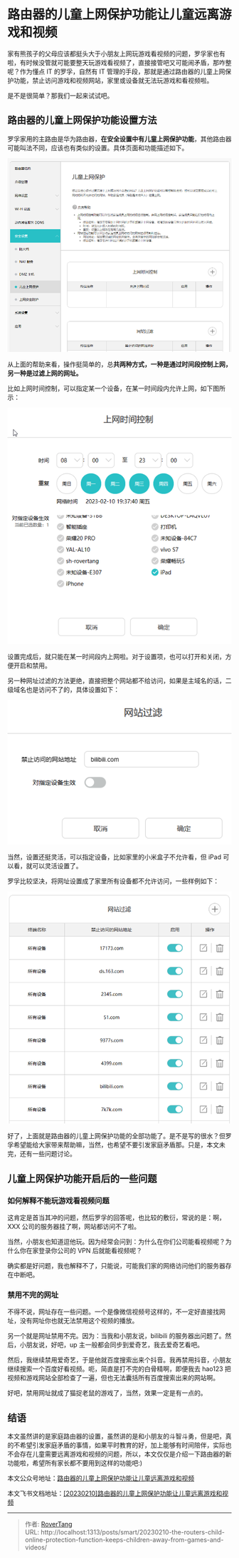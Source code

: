# 路由器的儿童上网保护功能让儿童远离游戏和视频

家有熊孩子的父母应该都挺头大于小朋友上网玩游戏看视频的问题，罗孚家也有啦，有时候没管就可能要整天玩游戏看视频了，直接接管吧又可能闹矛盾，那咋整呢？作为懂点 IT 的罗孚，自然有 IT 管理的手段，那就是通过路由器的儿童上网保护功能，禁止访问游戏和视频网站，家里或设备就无法玩游戏和看视频啦。

是不是很简单？那我们一起来试试吧。

## 路由器的儿童上网保护功能设置方法

罗孚家用的主路由是华为路由器，**在安全设置中有儿童上网保护功能**，其他路由器可能叫法不同，应该也有类似的设置。具体页面和功能描述如下。

![](static/boxcnkLElmQuAGihdxNQ8mtXs3d.png)

从上面的帮助来看，操作挺简单的，总**共两种方式，一种是通过时间段控制上网，另一种是过滤上网的网址。**

比如上网时间控制，可以指定某一个设备，在某一时间段内允许上网，如下图所示：

![](static/boxcnVQncl68Yvy8FhZt8WPTc0c.png)

设置完成后，就只能在某一时间段内上网啦。对于设置项，也可以打开和关闭，方便开启和禁用。

另一种网址过滤的方法更绝，直接把整个网站都不给访问，如果是主域名的话，二级域名也是访问不了的，具体设置如下：

![](static/boxcnsHxnT4jZ6M8yEjjtBUcb3d.png)

当然，设置还挺灵活，可以指定设备，比如家里的小米盒子不允许看，但 iPad 可以看，就可以灵活设置了。

罗孚比较坚决，将网址设置成了家里所有设备都不允许访问，一些样例如下：

![](static/boxcn61WPqC1bloWKslnmM5yb6f.png)

好了，上面就是路由器的儿童上网保护功能的全部功能了。是不是写的很水？但罗孚希望能给大家带来帮助嘛，当然，也希望不要引发家庭矛盾那。只是，本文未完，还有一些问题讨论。

## 儿童上网保护功能开启后的一些问题

### 如何解释不能玩游戏看视频问题

这肯定是首当其冲的问题，然后罗孚的回答呢，也比较的敷衍，常说的是：啊，XXX 公司的服务器挂了啊，网站都访问不了啦。

当然，小朋友也知道逗他玩。因为经常会问到：为什么在你们公司能看视频呢？为什么你在家登录你公司的 VPN 后就能看视频呢？

确实都是好问题，我也解释不了，只能说，可能我们家的网络访问他们的服务器存在中断吧。

### 禁用不完的网址

不得不说，网址存在一些问题。一个是像微信视频号这样的，不一定好直接找网址，没有网址你也就无法禁用这个视频的播放。

另一个就是网址禁用不完。因为：当我和小朋友说，bilibili 的服务器出问题了。然后，小朋友说，好吧，up 主一般都会同步到爱奇艺，我去爱奇艺看吧。

然后，我继续禁用爱奇艺，于是他就百度搜索出来个抖音。我再禁用抖音，小朋友继续搜索一个百度好看视频。呃，简直是打不完的白骨精啊，即便我去 hao123 把视频和游戏网站全部检查了一遍，但也无法囊括所有百度搜索出来的网站啊。

好吧，禁用网址就成了猫捉老鼠的游戏了，当然，效果一定是有一点的。

## 结语

本文虽然讲的是家庭路由器的设置，虽然讲的是和小朋友的斗智斗勇，但是吧，真的不希望引发家庭矛盾的事情，如果平时教育的好，加上能够有时间陪伴，实际也不会存在儿童需要远离游戏和视频的问题，所以，本文仅仅是介绍一下路由器的新功能啦，希望所有家长都不要用到这样的功能吧:)

本文公众号地址：[路由器的儿童上网保护功能让儿童远离游戏和视频](https://mp.weixin.qq.com/s/K9AMx7t1SbLBOhuouIsiww)

本文飞书文档地址：[[20230210]路由器的儿童上网保护功能让儿童远离游戏和视频](https://rovertang.feishu.cn/docx/Q5S5dnpchoVfwbxLmTvclHxSnXc)


---

> 作者: [RoverTang](https://rovertang.com)  
> URL: http://localhost:1313/posts/smart/20230210-the-routers-child-online-protection-function-keeps-children-away-from-games-and-videos/  

